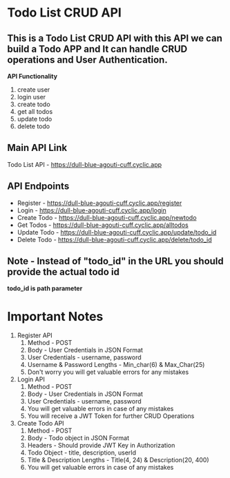# Todo List CRUD API
## This is a Todo List CRUD API with this API we can build a Todo APP and It can handle CRUD operations and User Authentication.

**API Functionality**
1. create user
2. login user
3. create todo
4. get all todos
5. update todo
6. delete todo

**Main API Link**
---
Todo List API - https://dull-blue-agouti-cuff.cyclic.app

**API Endpoints**
---
  - Register - https://dull-blue-agouti-cuff.cyclic.app/register
  - Login - https://dull-blue-agouti-cuff.cyclic.app/login
  - Create Todo - https://dull-blue-agouti-cuff.cyclic.app/newtodo
  - Get Todos - https://dull-blue-agouti-cuff.cyclic.app/alltodos
  - Update Todo - https://dull-blue-agouti-cuff.cyclic.app/update/todo_id
  - Delete Todo - https://dull-blue-agouti-cuff.cyclic.app/delete/todo_id

**Note - Instead of "todo_id" in the URL you should provide the actual todo id**
---
**todo_id is path parameter**

# Important Notes

1. Register API
   1. Method - POST
   2. Body - User Credentials in JSON Format
   3. User Credentials - username, password
   4. Username & Password Lengths - Min_char(6) & Max_Char(25)
   5. Don't worry you will get valuable errors for any mistakes
2. Login API
   1. Method - POST
   2. Body - User Credentials in JSON Format
   3. User Credentials - username, password
   4. You will get valuable errors in case of any mistakes
   5. You will receive a JWT Token for further CRUD Operations
3. Create Todo API
   1. Method - POST
   2. Body - Todo object in JSON Format
   3. Headers - Should provide JWT Key in Authorization
   4. Todo Object - title, description, userId
   5. Title & Description Lengths - Title(4, 24) & Description(20, 400)
   6. You will get valuable errors in case of any mistakes


